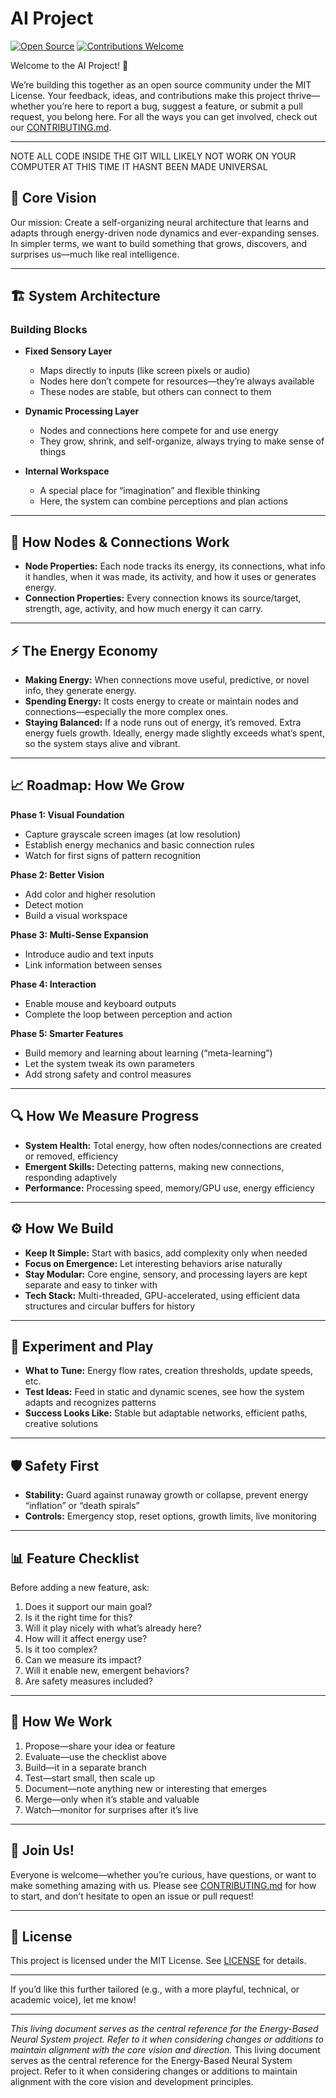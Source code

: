 

# AI Project

[![Open Source](https://badges.frapsoft.com/os/v1/open-source.svg?v=103)](LICENSE)
[![Contributions Welcome](https://img.shields.io/badge/contributions-welcome-brightgreen.svg)](CONTRIBUTING.md)

Welcome to the AI Project! 🚀

We’re building this together as an open source community under the MIT License. Your feedback, ideas, and contributions make this project thrive—whether you’re here to report a bug, suggest a feature, or submit a pull request, you belong here. For all the ways you can get involved, check out our [CONTRIBUTING.md](CONTRIBUTING.md).

---
NOTE ALL CODE INSIDE THE GIT WILL LIKELY NOT WORK ON YOUR COMPUTER AT THIS TIME IT HASNT BEEN MADE UNIVERSAL
## 🎯 Core Vision

Our mission: Create a self-organizing neural architecture that learns and adapts through energy-driven node dynamics and ever-expanding senses. In simpler terms, we want to build something that grows, discovers, and surprises us—much like real intelligence.

---

## 🏗️ System Architecture

### Building Blocks

- **Fixed Sensory Layer**
  - Maps directly to inputs (like screen pixels or audio)
  - Nodes here don’t compete for resources—they’re always available
  - These nodes are stable, but others can connect to them

- **Dynamic Processing Layer**
  - Nodes and connections here compete for and use energy
  - They grow, shrink, and self-organize, always trying to make sense of things

- **Internal Workspace**
  - A special place for “imagination” and flexible thinking
  - Here, the system can combine perceptions and plan actions

---

## 🧬 How Nodes & Connections Work

- **Node Properties:** Each node tracks its energy, its connections, what info it handles, when it was made, its activity, and how it uses or generates energy.
- **Connection Properties:** Every connection knows its source/target, strength, age, activity, and how much energy it can carry.

---

## ⚡ The Energy Economy

- **Making Energy:** When connections move useful, predictive, or novel info, they generate energy.
- **Spending Energy:** It costs energy to create or maintain nodes and connections—especially the more complex ones.
- **Staying Balanced:** If a node runs out of energy, it’s removed. Extra energy fuels growth. Ideally, energy made slightly exceeds what’s spent, so the system stays alive and vibrant.

---

## 📈 Roadmap: How We Grow

**Phase 1: Visual Foundation**
- Capture grayscale screen images (at low resolution)
- Establish energy mechanics and basic connection rules
- Watch for first signs of pattern recognition

**Phase 2: Better Vision**
- Add color and higher resolution
- Detect motion
- Build a visual workspace

**Phase 3: Multi-Sense Expansion**
- Introduce audio and text inputs
- Link information between senses

**Phase 4: Interaction**
- Enable mouse and keyboard outputs
- Complete the loop between perception and action

**Phase 5: Smarter Features**
- Build memory and learning about learning (“meta-learning”)
- Let the system tweak its own parameters
- Add strong safety and control measures

---

## 🔍 How We Measure Progress

- **System Health:** Total energy, how often nodes/connections are created or removed, efficiency
- **Emergent Skills:** Detecting patterns, making new connections, responding adaptively
- **Performance:** Processing speed, memory/GPU use, energy efficiency

---

## ⚙️ How We Build

- **Keep It Simple:** Start with basics, add complexity only when needed
- **Focus on Emergence:** Let interesting behaviors arise naturally
- **Stay Modular:** Core engine, sensory, and processing layers are kept separate and easy to tinker with
- **Tech Stack:** Multi-threaded, GPU-accelerated, using efficient data structures and circular buffers for history

---

## 🧪 Experiment and Play

- **What to Tune:** Energy flow rates, creation thresholds, update speeds, etc.
- **Test Ideas:** Feed in static and dynamic scenes, see how the system adapts and recognizes patterns
- **Success Looks Like:** Stable but adaptable networks, efficient paths, creative solutions

---

## 🛡️ Safety First

- **Stability:** Guard against runaway growth or collapse, prevent energy “inflation” or “death spirals”
- **Controls:** Emergency stop, reset options, growth limits, live monitoring

---

## 📊 Feature Checklist

Before adding a new feature, ask:
1. Does it support our main goal?
2. Is it the right time for this?
3. Will it play nicely with what’s already here?
4. How will it affect energy use?
5. Is it too complex?
6. Can we measure its impact?
7. Will it enable new, emergent behaviors?
8. Are safety measures included?

---

## 🔄 How We Work

1. Propose—share your idea or feature
2. Evaluate—use the checklist above
3. Build—it in a separate branch
4. Test—start small, then scale up
5. Document—note anything new or interesting that emerges
6. Merge—only when it’s stable and valuable
7. Watch—monitor for surprises after it’s live

---

## 🤝 Join Us!

Everyone is welcome—whether you’re curious, have questions, or want to make something amazing with us. Please see [CONTRIBUTING.md](CONTRIBUTING.md) for how to start, and don’t hesitate to open an issue or pull request!

---

## 📜 License

This project is licensed under the MIT License. See [LICENSE](LICENSE) for details.

---

If you’d like this further tailored (e.g., with a more playful, technical, or academic voice), let me know!

---

_This living document serves as the central reference for the Energy-Based Neural System project. Refer to it when considering changes or additions to maintain alignment with the core vision and direction._
This living document serves as the central reference for the Energy-Based Neural System project. Refer to it when considering changes or additions to maintain alignment with the core vision and development principles.
